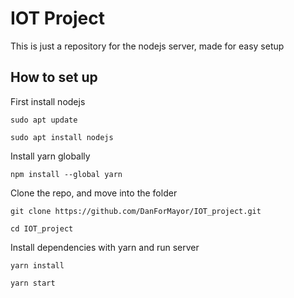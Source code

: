 # IOT Project
This is just a repository for the nodejs server, made for easy setup

## How to set up
First install nodejs

`sudo apt update`

`sudo apt install nodejs`

Install yarn globally

`npm install --global yarn`

Clone the repo, and move into the folder

`git clone https://github.com/DanForMayor/IOT_project.git`

`cd IOT_project`


Install dependencies with yarn and run server

`yarn install`

`yarn start`

